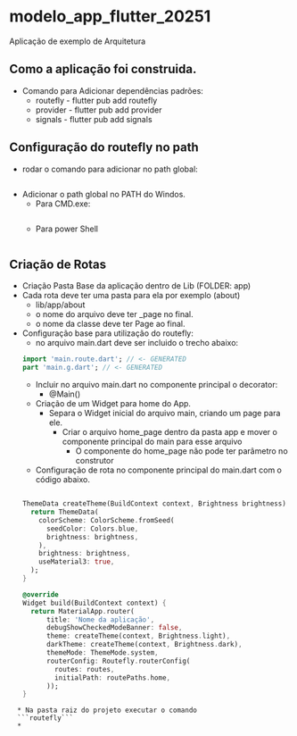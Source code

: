 # modelo_app_flutter_20251

Aplicação de exemplo de Arquitetura

## Como a aplicação foi construida.
* Comando para Adicionar dependências padrões:
  * routefly - flutter pub add routefly
  * provider - flutter pub add provider
  * signals  - flutter pub add signals 

## Configuração do routefly no path
* rodar o comando para adicionar no path global:
  ```flutter pub global activate routefly
  ```
* Adicionar o path global no PATH do Windos.
  * Para CMD.exe: 
  ``` set PATH=%PATH%;%USERPROFILE%\AppData\Local\Pub\Cache\bin
  ```
  * Para power Shell
  ```$env:PATH += ";$env:USERPROFILE\AppData\Local\Pub\Cache\bin"
  ```

## Criação de Rotas
* Criação Pasta Base da aplicação dentro de Lib (FOLDER: app)
* Cada rota deve ter uma pasta para ela por exemplo (about) 
  * lib/app/about 
  * o nome do arquivo deve ter _page no final.
  * o nome da classe deve ter Page ao final.
* Configuração base para utilização do routefly:
  * no arquivo main.dart deve ser incluido o trecho abaixo:
  ```dart
  import 'main.route.dart'; // <- GENERATED
  part 'main.g.dart'; // <- GENERATED
  ```
  * Incluir no arquivo main.dart no componente principal o decorator:
    * @Main()
  * Criação de um Widget para home do App. 
    * Separa o Widget inicial do arquivo main, criando um page para ele.
      * Criar o arquivo home_page dentro da pasta app e mover o componente principal do main para esse arquivo
        * O componente do home_page não pode ter parâmetro no construtor
  * Configuração de rota no componente principal do main.dart com o código abaixo.
  ```dart

  ThemeData createTheme(BuildContext context, Brightness brightness) {
    return ThemeData(
      colorScheme: ColorScheme.fromSeed(
        seedColor: Colors.blue,
        brightness: brightness,
      ),
      brightness: brightness,
      useMaterial3: true,
    );
  }

  @override
  Widget build(BuildContext context) {
    return MaterialApp.router(
        title: 'Nome da aplicação',
        debugShowCheckedModeBanner: false,
        theme: createTheme(context, Brightness.light),
        darkTheme: createTheme(context, Brightness.dark),
        themeMode: ThemeMode.system,
        routerConfig: Routefly.routerConfig(
          routes: routes,
          initialPath: routePaths.home,
        ));
  }
```
  * Na pasta raiz do projeto executar o comando
  ```routefly```
  * 
